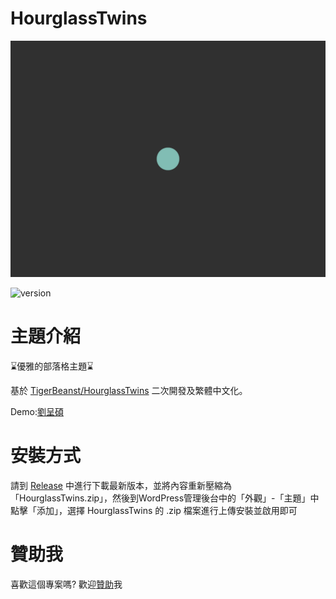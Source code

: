 # HourglassTwins

![](https://github.com/LCS1117/HourglassTwins/blob/master/screenshot.png?raw=true)

![version](https://img.shields.io/badge/version-1.0.3-blue)

# 主題介紹
⌛優雅的部落格主題⌛

基於 [TigerBeanst/HourglassTwins](https://github.com/TigerBeanst/HourglassTwins) 二次開發及繁體中文化。

Demo:[劉呈碩](https://stephaneliu.com)

# 安裝方式
請到 [Release](https://github.com/LCS1117/HourglassTwins/releases)
中進行下載最新版本，並將內容重新壓縮為「HourglassTwins.zip」，然後到WordPress管理後台中的「外觀」-「主題」中點擊「添加」，選擇 HourglassTwins 的 .zip 檔案進行上傳安裝並啟用即可

# 贊助我
喜歡這個專案嗎? 歡迎[贊助](https://ko-fi.com/stephaneliu)我
